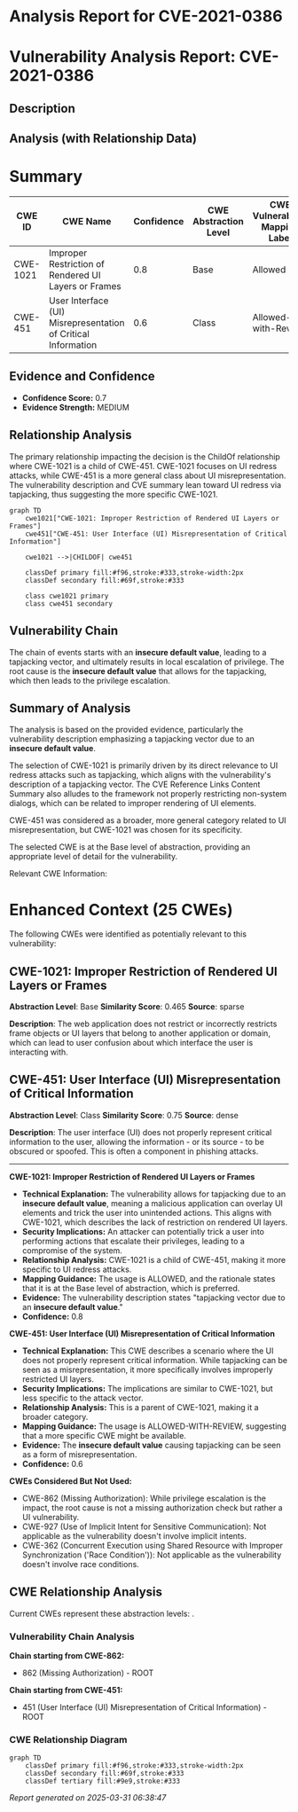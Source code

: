 # Analysis Report for CVE-2021-0386

# Vulnerability Analysis Report: CVE-2021-0386

## Description



## Analysis (with Relationship Data)

# Summary
| CWE ID | CWE Name | Confidence | CWE Abstraction Level | CWE Vulnerability Mapping Label | CWE-Vulnerability Mapping Notes |
|---|---|---|---|---|---|
| CWE-1021 | Improper Restriction of Rendered UI Layers or Frames | 0.8 | Base | Allowed | Primary CWE |
| CWE-451 | User Interface (UI) Misrepresentation of Critical Information | 0.6 | Class | Allowed-with-Review | Secondary Candidate |

## Evidence and Confidence

*   **Confidence Score:** 0.7
*   **Evidence Strength:** MEDIUM

## Relationship Analysis
The primary relationship impacting the decision is the ChildOf relationship where CWE-1021 is a child of CWE-451. CWE-1021 focuses on UI redress attacks, while CWE-451 is a more general class about UI misrepresentation. The vulnerability description and CVE summary lean toward UI redress via tapjacking, thus suggesting the more specific CWE-1021.

```mermaid
graph TD
    cwe1021["CWE-1021: Improper Restriction of Rendered UI Layers or Frames"]
    cwe451["CWE-451: User Interface (UI) Misrepresentation of Critical Information"]
    
    cwe1021 -->|CHILDOF| cwe451
    
    classDef primary fill:#f96,stroke:#333,stroke-width:2px
    classDef secondary fill:#69f,stroke:#333
    
    class cwe1021 primary
    class cwe451 secondary
```

## Vulnerability Chain
The chain of events starts with an **insecure default value**, leading to a tapjacking vector, and ultimately results in local escalation of privilege. The root cause is the **insecure default value** that allows for the tapjacking, which then leads to the privilege escalation.

## Summary of Analysis
The analysis is based on the provided evidence, particularly the vulnerability description emphasizing a tapjacking vector due to an **insecure default value**.

The selection of CWE-1021 is primarily driven by its direct relevance to UI redress attacks such as tapjacking, which aligns with the vulnerability's description of a tapjacking vector. The CVE Reference Links Content Summary also alludes to the framework not properly restricting non-system dialogs, which can be related to improper rendering of UI elements.

CWE-451 was considered as a broader, more general category related to UI misrepresentation, but CWE-1021 was chosen for its specificity.

The selected CWE is at the Base level of abstraction, providing an appropriate level of detail for the vulnerability.

Relevant CWE Information:

# Enhanced Context (25 CWEs)
The following CWEs were identified as potentially relevant to this vulnerability:

## CWE-1021: Improper Restriction of Rendered UI Layers or Frames
**Abstraction Level**: Base
**Similarity Score**: 0.465
**Source**: sparse

**Description**:
The web application does not restrict or incorrectly restricts frame objects or UI layers that belong to another application or domain, which can lead to user confusion about which interface the user is interacting with.

## CWE-451: User Interface (UI) Misrepresentation of Critical Information
**Abstraction Level**: Class
**Similarity Score**: 0.75
**Source**: dense

**Description**:
The user interface (UI) does not properly represent critical information to the user, allowing the information - or its source - to be obscured or spoofed. This is often a component in phishing attacks.

---

**CWE-1021: Improper Restriction of Rendered UI Layers or Frames**

*   **Technical Explanation:** The vulnerability allows for tapjacking due to an **insecure default value**, meaning a malicious application can overlay UI elements and trick the user into unintended actions. This aligns with CWE-1021, which describes the lack of restriction on rendered UI layers.
*   **Security Implications:** An attacker can potentially trick a user into performing actions that escalate their privileges, leading to a compromise of the system.
*   **Relationship Analysis:** CWE-1021 is a child of CWE-451, making it more specific to UI redress attacks.
*   **Mapping Guidance:** The usage is ALLOWED, and the rationale states that it is at the Base level of abstraction, which is preferred.
*   **Evidence:** The vulnerability description states "tapjacking vector due to an **insecure default value**."
*   **Confidence:** 0.8

**CWE-451: User Interface (UI) Misrepresentation of Critical Information**

*   **Technical Explanation:** This CWE describes a scenario where the UI does not properly represent critical information. While tapjacking can be seen as a misrepresentation, it more specifically involves improperly restricted UI layers.
*   **Security Implications:** The implications are similar to CWE-1021, but less specific to the attack vector.
*   **Relationship Analysis:** This is a parent of CWE-1021, making it a broader category.
*   **Mapping Guidance:** The usage is ALLOWED-WITH-REVIEW, suggesting that a more specific CWE might be available.
*   **Evidence:** The **insecure default value** causing tapjacking can be seen as a form of misrepresentation.
*   **Confidence:** 0.6

**CWEs Considered But Not Used:**

*   CWE-862 (Missing Authorization): While privilege escalation is the impact, the root cause is not a missing authorization check but rather a UI vulnerability.
*   CWE-927 (Use of Implicit Intent for Sensitive Communication): Not applicable as the vulnerability doesn't involve implicit intents.
*   CWE-362 (Concurrent Execution using Shared Resource with Improper Synchronization ('Race Condition')): Not applicable as the vulnerability doesn't involve race conditions.


## CWE Relationship Analysis

Current CWEs represent these abstraction levels: .


### Vulnerability Chain Analysis

**Chain starting from CWE-862:**
- 862 (Missing Authorization) - ROOT


**Chain starting from CWE-451:**
- 451 (User Interface (UI) Misrepresentation of Critical Information) - ROOT



### CWE Relationship Diagram

```mermaid
graph TD
    classDef primary fill:#f96,stroke:#333,stroke-width:2px
    classDef secondary fill:#69f,stroke:#333
    classDef tertiary fill:#9e9,stroke:#333
```



*Report generated on 2025-03-31 06:38:47*
